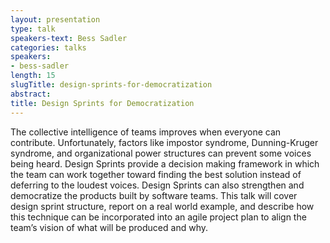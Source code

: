 ```yaml
---
layout: presentation
type: talk
speakers-text: Bess Sadler
categories: talks
speakers:
- bess-sadler
length: 15
slugTitle: design-sprints-for-democratization
abstract:
title: Design Sprints for Democratization
---
```

The collective intelligence of teams improves when everyone can contribute. Unfortunately, factors like impostor syndrome, Dunning-Kruger syndrome, and organizational power structures can prevent some voices being heard. Design Sprints provide a decision making framework in which the team can work together toward finding the best solution instead of deferring to the loudest voices. Design Sprints can also strengthen and democratize the products built by software teams. This talk will cover design sprint structure, report on a real world example, and describe how this technique can be incorporated into an agile project plan to align the team’s vision of what will be produced and why.